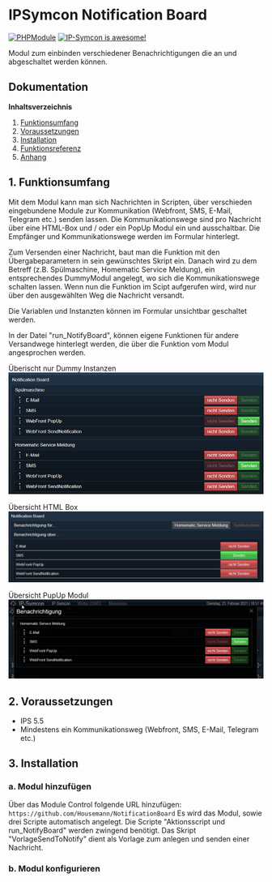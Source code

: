 # IPSymcon Notification Board

[![PHPModule](https://img.shields.io/badge/Symcon-PHPModul-red.svg)](https://www.symcon.de/service/dokumentation/entwicklerbereich/sdk-tools/sdk-php/)
[![IP-Symcon is awesome!](https://img.shields.io/badge/IP--Symcon-5.5-blue.svg)](https://www.symcon.de)

Modul zum einbinden verschiedener Benachrichtigungen die an und abgeschaltet werden können.

## Dokumentation

**Inhaltsverzeichnis**

1. [Funktionsumfang](#1-funktionsumfang)  
2. [Voraussetzungen](#2-voraussetzungen)  
3. [Installation](#3-installation)  
4. [Funktionsreferenz](#4-funktionsreferenz)  
5. [Anhang](#5-anhang)  

## 1. Funktionsumfang

Mit dem Modul kann man sich Nachrichten in Scripten, über verschieden eingebundene Module zur Kommunikation (Webfront, SMS, E-Mail, Telegram etc.) senden lassen. Die Kommunikationswege sind pro Nachricht über eine HTML-Box und / oder ein PopUp Modul ein und ausschaltbar. Die Empfänger und Kommunikationswege werden im Formular hinterlegt.

Zum Versenden einer Nachricht, baut man die Funktion mit den Übergabeparametern in sein gewünschtes Skript ein. Danach wird zu dem Betreff (z.B. Spülmaschine, Homematic Service Meldung), ein entsprechendes DummyModul angelegt, wo sich die Kommunikationswege schalten lassen. Wenn nun die Funktion im Scipt aufgerufen wird, wird nur über den ausgewählten Weg die Nachricht versandt.

Die Variablen und Instanzten können im Formular unsichtbar geschaltet werden.

In der Datei "run_NotifyBoard", können eigene Funktionen für andere Versandwege hinterlegt werden, die über die Funktion vom Modul angesprochen werden.

Überischt nur Dummy Instanzen
![Uebersicht](img/Uebersicht_NotifyBoard.png?raw=true)

Übersicht HTML Box
![Uebersicht](img/Uebersicht_NotifyBoard2.png?raw=true)

Übersicht PupUp Modul
![Uebersicht](img/Uebersicht_NotifyBoard3.png?raw=true)

## 2. Voraussetzungen

 - IPS 5.5
 - Mindestens ein Kommunikationsweg (Webfront, SMS, E-Mail, Telegram etc.)

## 3. Installation

### a. Modul hinzufügen

Über das Module Control folgende URL hinzufügen: `https://github.com/Housemann/NotificationBoard`
Es wird das Modul, sowie drei Scripte automatisch angelegt. Die Scripte "Aktionsscript und run_NotifyBoard" werden zwingend benötigt. Das Skript "VorlageSendToNotify" dient als Vorlage zum anlegen und senden einer Nachricht.

### b. Modul konfigurieren







